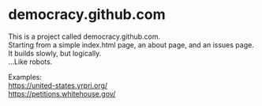 democracy.github.com
====================

This is a project called democracy.github.com. <br/>
Starting from a simple index.html page, an about page, and an issues page. <br/>
It builds slowly, but logically. <br/>
...Like robots.

Examples: <br/>
https://united-states.yrpri.org/ <br/>
https://petitions.whitehouse.gov/
